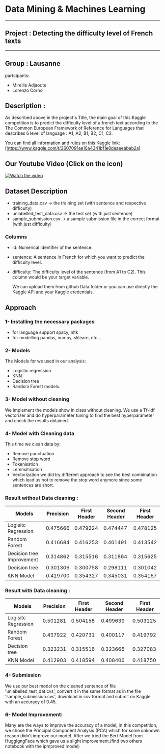 
# Data Mining & Machines Learning
---
## Project : Detecting the difficulty level of French texts

---
## Group : Lausanne
partcipants: 
  * Mireille Adjaoute 
  * Lorenzo Corno

## Description : 
As described above in the project's Title, the main goal of this Kaggle competition is to predict the difficulty level of a french text according to the The Common European Framework of Reference for Languages that describes 6 level of language : A1, A2, B1, B2, C1, C2.

You can find all information and rules on this Kaggle link:[https://www.kaggle.com/t/2607091ee16a4341bf1e8deaeeabab2a]

## Our Youtube Video (Click on the icon)

[![Watch the video](https://2.bp.blogspot.com/-8AHOEYb6eJU/WIlfMd0Kp9I/AAAAAAAAFL0/735baIugAikCCQM-MIAAC038_H6JX2PSwCLcB/s1600/youtube.png)](https://youtu.be/HEMvWrY_owM)

## Dataset Description
- training_data.csv -> the training set (with sentence and respective difficulty)
- unlabelled_test_data.csv -> the test set (with just sentence)
- sample_submission.csv -> a sample submission file in the correct format (with just difficulty)
### Columns
- id: Numerical identifier of the sentence.
- sentence: A sentence in French for which you want to predict the difficulty level.
- difficulty: The difficulty level of the sentence (from A1 to C2). This column would be your target variable.

  We can upload them from github Data folder or you can use directly the Kaggle API and your Kaggle credentials.

## Approach
### 1- Installing the necessary packages 
- for language support spacy, nltk 
- for modelling pandas, numpy, sklearn, etc...
### 2- Models
  The Models for we used in our analysis:
  - Logistic regression 
  - KNN
  - Decision tree
  - Random Forest models.
### 3- Model without cleaning
We implement the models show in class without cleaning. We use a Tf-idf vectorizer and do hyperparameter tuning to find the best hyperparameter and check the results obtained.
### 4- Model with Cleaning data
This time we clean data by: 
- Remove punctuation
- Remove stop word
- Tokenisation
- Lemmatisation
- Vectorization
we did try different approach to see the best combination which lead us not to remove the stop word anymore since some sentences are short.
### Result without Data cleaning : 

|Models                       | Precision     | First Header  | Second Header |First Header|
| --------------------------- | ------------- | ------------- |-------------- |------------|
| Logisitc Regression         | 0.475666      | 0.479224	     | 0.474447      | 0.478125   |
| Random Forest               | 0.416684      | 0.416253	     | 0.401491      | 0.413542   |
| Decision tree Improvement	  | 0.314862      | 0.315516      | 0.311864	     | 0.315625   |
| Decision tree               | 0.301306      | 0.300758      | 0.298111      | 0.301042   |
| KNN Model                   | 0.419700      |	0.354327      | 0.345031      | 0.354167   |



### Result with Data cleaning : 

|Models                       | Precision     | First Header  | Second Header |First Header|
| --------------------------- | ------------- | ------------- |-------------- |------------|
| Logisitc Regression         | 0.501281      | 0.504158	     | 0.499639      | 0.503125   |
| Random Forest               | 0.437922      | 0.420731      | 0.400117      | 0.419792   |
| Decision tree            	  | 0.323231      | 0.315516      | 0.323665      | 0.327083   |
| KNN Model                   | 0.412903      |	0.418594      | 0.408406      | 0.418750   |


### 4- Submission
We use our best model on the cleaned sentence of file 'unlabelled_test_dat.cvs', convert it in the same format as in the file 'sample_submission.cvs', download in csv format and submit on Kaggle with an accuracy of 0.45.

### 6- Model Improvement:

Many are the ways to improve the accuracy of a model, in this competition, we chose the Principal Component Analysis (PCA) which for some unknown reason didn't improve our model. After we tried the Bert Model from HuggigngFace which gave us a slight improvement.(find two others notebook with the ipmproved model)
    
   

